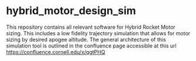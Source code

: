 # hybrid_motor_design_sim
This repository contains all relevant software for Hybrid Rocket Motor sizing. This includes a low fidelity trajectory simulation that allows for motor sizing by desired apogee altitude. The general architecture of this simulation tool is outlined in the confluence page accessible at this url https://confluence.cornell.edu/x/qgtPHQ
